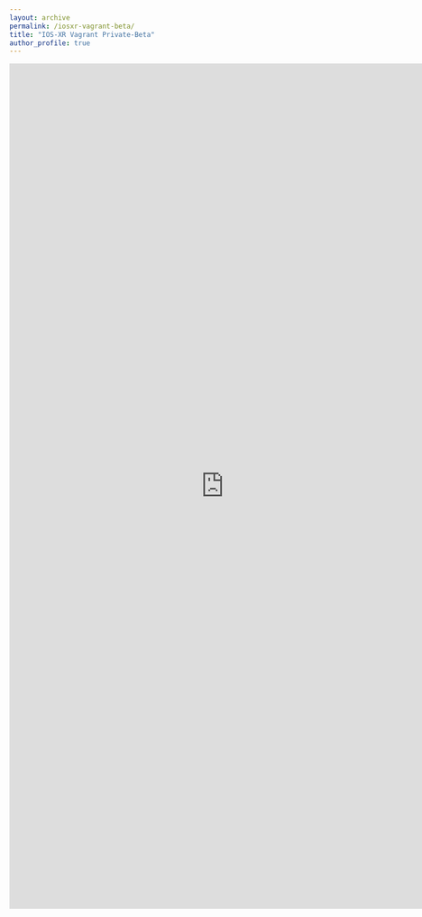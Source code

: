 ```yaml
---
layout: archive
permalink: /iosxr-vagrant-beta/
title: "IOS-XR Vagrant Private-Beta"
author_profile: true
---
```



<iframe src="https://docs.google.com/forms/d/1BFB-YEhllLuUQqPCxH5Z9UljtkyKLxyMG7lPmYEXReg/viewform?embedded=true" width="760" height="1500" frameborder="0" marginheight="0" marginwidth="0">Loading...</iframe>
